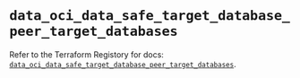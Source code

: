 # `data_oci_data_safe_target_database_peer_target_databases`

Refer to the Terraform Registory for docs: [`data_oci_data_safe_target_database_peer_target_databases`](https://registry.terraform.io/providers/oracle/oci/6.18.0/docs/data-sources/data_safe_target_database_peer_target_databases).
